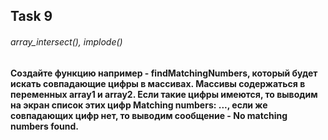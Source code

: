 ## Task 9
###### array_intersect(), implode()
#### Создайте функцию например - findMatchingNumbers, который будет искать совпадающие цифры в массивах. Массивы содержаться в переменных array1 и array2. Если такие цифры имеются, то выводим на экран список этих цифр Matching numbers: ..., если же совпадающих цифр нет, то выводим сообщение - No matching numbers found.